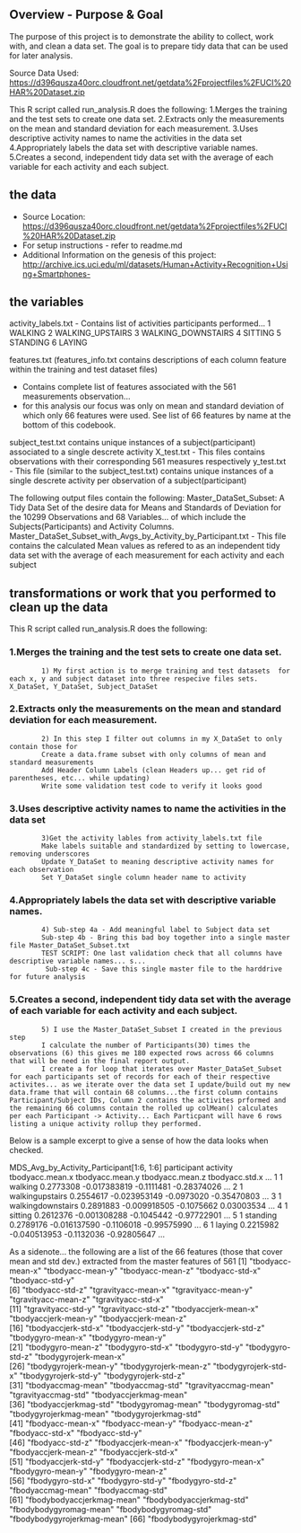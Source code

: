 
## Overview - Purpose & Goal
The purpose of this project is to demonstrate the ability to collect, work with, and clean a data set. 
The goal is to prepare tidy data that can be used for later analysis. 
 
Source Data Used: https://d396qusza40orc.cloudfront.net/getdata%2Fprojectfiles%2FUCI%20HAR%20Dataset.zip
 
This R script called run_analysis.R does the following:
  1.Merges the training and the test sets to create one data set.
  2.Extracts only the measurements on the mean and standard deviation for each measurement. 
  3.Uses descriptive activity names to name the activities in the data set
  4.Appropriately labels the data set with descriptive variable names. 
  5.Creates a second, independent tidy data set with the average of each variable for each activity and each subject. 




## the data
- Source Location: https://d396qusza40orc.cloudfront.net/getdata%2Fprojectfiles%2FUCI%20HAR%20Dataset.zip
- For setup instructions - refer to readme.md
- Additional Information on the genesis of this project: http://archive.ics.uci.edu/ml/datasets/Human+Activity+Recognition+Using+Smartphones- 

## the variables
activity_labels.txt - Contains list of activities participants performed...
  1 WALKING
  2 WALKING_UPSTAIRS
  3 WALKING_DOWNSTAIRS
  4 SITTING
  5 STANDING
  6 LAYING

features.txt (features_info.txt contains descriptions of each column feature within the training and test dataset files)
  - Contains complete list of features associated with the 561 measurements observation... 
  - for this analysis our focus was only on mean and standard deviation of which only 66 features were used. See list of 66 features by name at the bottom of this codebook.

subject_test.txt contains unique instances of a subject(participant) associated to a single descrete activity
X_test.txt - This files contains observations with their corresponding 561 measures respectively 
y_test.txt - This file (similar to the subject_test.txt) contains unique instances of a single descrete activity per observation of a subject(participant)

The following output files contain the following:
Master_DataSet_Subset: A Tidy Data Set of the desire data for Means and Standards of Deviation for the 10299 Observations and 68 Variables... of which include the Subjects(Participants) and Activity Columns. 
Master_DataSet_Subset_with_Avgs_by_Activity_by_Participant.txt - This file contains the calculated Mean values as refered to as an independent tidy data set with the average of each measurement for each activity and each subject


## transformations or work that you performed to clean up the data 

 This R script called run_analysis.R does the following:
###       1.Merges the training and the test sets to create one data set.
            1) My first action is to merge training and test datasets  for each x, y and subject dataset into three respecive files sets.  X_DataSet, Y_DataSet, Subject_DataSet
###     2.Extracts only the measurements on the mean and standard deviation for each measurement. 
            2) In this step I filter out columns in my X_DataSet to only contain those for 
            Create a data.frame subset with only columns of mean and standard measurements
            Add Header Column Labels (clean Headers up... get rid of parentheses, etc... while updating)
            Write some validation test code to verify it looks good
###     3.Uses descriptive activity names to name the activities in the data set
            3)Get the activity lables from activity_labels.txt file 
            Make labels suitable and standardized by setting to lowercase, removing underscores
            Update Y_DataSet to meaning descriptive activity names for each observation
            Set Y_DataSet single column header name to activity
            
###     4.Appropriately labels the data set with descriptive variable names. 
            4) Sub-step 4a - Add meaningful label to Subject data set  
            Sub-step 4b - Bring this bad boy together into a single master file Master_DataSet_Subset.txt
            TEST SCRIPT: One last validation check that all columns have descriptive variable names... s...
             Sub-step 4c - Save this single master file to the harddrive for future analysis
###     5.Creates a second, independent tidy data set with the average of each variable for each activity and each subject. 
            5) I use the Master_DataSet_Subset I created in the previous step
            I calculate the number of Participants(30) times the observations (6) this gives me 180 expected rows across 66 columns that will be need in the final report output. 
            I create a for loop that iterates over Master_DataSet_Subset for each participants set of records for each of their respective activites... as we iterate over the data set I update/build out my new data.frame that will contain 68 columns...the first column contains Participant/Subject IDs, Column 2 contains the activites prformed and the remaining 66 columns contain the rolled up colMean() calculates per each Participant -> Activity... Each Particpant will have 6 rows listing a unique activity rollup they performed.
            
Below is a sample excerpt to give a sense of how the data looks when checked.
            
 MDS_Avg_by_Activity_Participant[1:6, 1:6]
  participant          activity tbodyacc.mean.x tbodyacc.mean.y tbodyacc.mean.z tbodyacc.std.x ...
1           1           walking       0.2773308    -0.017383819      -0.1111481    -0.28374026 ...
2           1   walkingupstairs       0.2554617    -0.023953149      -0.0973020    -0.35470803 ...
3           1 walkingdownstairs       0.2891883    -0.009918505      -0.1075662     0.03003534 ...
4           1           sitting       0.2612376    -0.001308288      -0.1045442    -0.97722901 ...
5           1          standing       0.2789176    -0.016137590      -0.1106018    -0.99575990 ...
6           1            laying       0.2215982    -0.040513953      -0.1132036    -0.92805647 ...




As a sidenote... the following are a list of the 66 features (those that cover mean and std dev.) extracted from the master features of 561
[1] "tbodyacc-mean-x"           "tbodyacc-mean-y"           "tbodyacc-mean-z"           "tbodyacc-std-x"            "tbodyacc-std-y"           
 [6] "tbodyacc-std-z"            "tgravityacc-mean-x"        "tgravityacc-mean-y"        "tgravityacc-mean-z"        "tgravityacc-std-x"        
[11] "tgravityacc-std-y"         "tgravityacc-std-z"         "tbodyaccjerk-mean-x"       "tbodyaccjerk-mean-y"       "tbodyaccjerk-mean-z"      
[16] "tbodyaccjerk-std-x"        "tbodyaccjerk-std-y"        "tbodyaccjerk-std-z"        "tbodygyro-mean-x"          "tbodygyro-mean-y"         
[21] "tbodygyro-mean-z"          "tbodygyro-std-x"           "tbodygyro-std-y"           "tbodygyro-std-z"           "tbodygyrojerk-mean-x"     
[26] "tbodygyrojerk-mean-y"      "tbodygyrojerk-mean-z"      "tbodygyrojerk-std-x"       "tbodygyrojerk-std-y"       "tbodygyrojerk-std-z"      
[31] "tbodyaccmag-mean"          "tbodyaccmag-std"           "tgravityaccmag-mean"       "tgravityaccmag-std"        "tbodyaccjerkmag-mean"     
[36] "tbodyaccjerkmag-std"       "tbodygyromag-mean"         "tbodygyromag-std"          "tbodygyrojerkmag-mean"     "tbodygyrojerkmag-std"     
[41] "fbodyacc-mean-x"           "fbodyacc-mean-y"           "fbodyacc-mean-z"           "fbodyacc-std-x"            "fbodyacc-std-y"           
[46] "fbodyacc-std-z"            "fbodyaccjerk-mean-x"       "fbodyaccjerk-mean-y"       "fbodyaccjerk-mean-z"       "fbodyaccjerk-std-x"       
[51] "fbodyaccjerk-std-y"        "fbodyaccjerk-std-z"        "fbodygyro-mean-x"          "fbodygyro-mean-y"          "fbodygyro-mean-z"         
[56] "fbodygyro-std-x"           "fbodygyro-std-y"           "fbodygyro-std-z"           "fbodyaccmag-mean"          "fbodyaccmag-std"          
[61] "fbodybodyaccjerkmag-mean"  "fbodybodyaccjerkmag-std"   "fbodybodygyromag-mean"     "fbodybodygyromag-std"      "fbodybodygyrojerkmag-mean"
[66] "fbodybodygyrojerkmag-std" 

